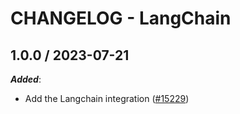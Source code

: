 # CHANGELOG - LangChain

## 1.0.0 / 2023-07-21

***Added***:

* Add the Langchain integration ([#15229](https://github.com/KhulnaSoft/integrations-core/pull/15229))
